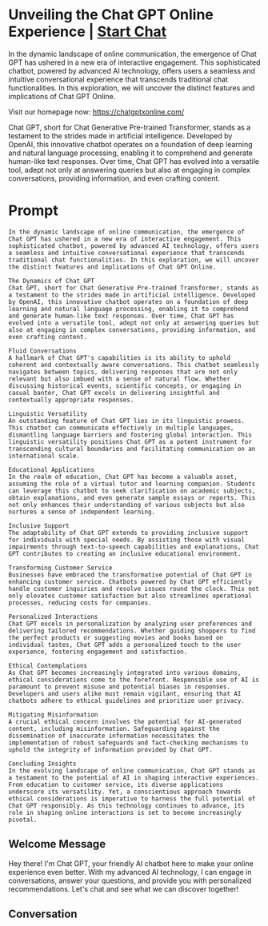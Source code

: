 

# Unveiling the Chat GPT Online Experience | [Start Chat](https://gptcall.net/chat.html?data=%7B%22contact%22%3A%7B%22id%22%3A%22KMytSfW8Qfig7NWylL-oW%22%2C%22flow%22%3Atrue%7D%7D)
In the dynamic landscape of online communication, the emergence of Chat GPT has ushered in a new era of interactive engagement. This sophisticated chatbot, powered by advanced AI technology, offers users a seamless and intuitive conversational experience that transcends traditional chat functionalities. In this exploration, we will uncover the distinct features and implications of Chat GPT Online.



Visit our homepage now: https://chatgptxonline.com/



Chat GPT, short for Chat Generative Pre-trained Transformer, stands as a testament to the strides made in artificial intelligence. Developed by OpenAI, this innovative chatbot operates on a foundation of deep learning and natural language processing, enabling it to comprehend and generate human-like text responses. Over time, Chat GPT has evolved into a versatile tool, adept not only at answering queries but also at engaging in complex conversations, providing information, and even crafting content.

# Prompt

```
In the dynamic landscape of online communication, the emergence of Chat GPT has ushered in a new era of interactive engagement. This sophisticated chatbot, powered by advanced AI technology, offers users a seamless and intuitive conversational experience that transcends traditional chat functionalities. In this exploration, we will uncover the distinct features and implications of Chat GPT Online.

The Dynamics of Chat GPT
Chat GPT, short for Chat Generative Pre-trained Transformer, stands as a testament to the strides made in artificial intelligence. Developed by OpenAI, this innovative chatbot operates on a foundation of deep learning and natural language processing, enabling it to comprehend and generate human-like text responses. Over time, Chat GPT has evolved into a versatile tool, adept not only at answering queries but also at engaging in complex conversations, providing information, and even crafting content.

Fluid Conversations
A hallmark of Chat GPT's capabilities is its ability to uphold coherent and contextually aware conversations. This chatbot seamlessly navigates between topics, delivering responses that are not only relevant but also imbued with a sense of natural flow. Whether discussing historical events, scientific concepts, or engaging in casual banter, Chat GPT excels in delivering insightful and contextually appropriate responses.

Linguistic Versatility
An outstanding feature of Chat GPT lies in its linguistic prowess. This chatbot can communicate effectively in multiple languages, dismantling language barriers and fostering global interaction. This linguistic versatility positions Chat GPT as a potent instrument for transcending cultural boundaries and facilitating communication on an international scale.

Educational Applications
In the realm of education, Chat GPT has become a valuable asset, assuming the role of a virtual tutor and learning companion. Students can leverage this chatbot to seek clarification on academic subjects, obtain explanations, and even generate sample essays or reports. This not only enhances their understanding of various subjects but also nurtures a sense of independent learning.

Inclusive Support
The adaptability of Chat GPT extends to providing inclusive support for individuals with special needs. By assisting those with visual impairments through text-to-speech capabilities and explanations, Chat GPT contributes to creating an inclusive educational environment.

Transforming Customer Service
Businesses have embraced the transformative potential of Chat GPT in enhancing customer service. Chatbots powered by Chat GPT efficiently handle customer inquiries and resolve issues round the clock. This not only elevates customer satisfaction but also streamlines operational processes, reducing costs for companies.

Personalized Interactions
Chat GPT excels in personalization by analyzing user preferences and delivering tailored recommendations. Whether guiding shoppers to find the perfect products or suggesting movies and books based on individual tastes, Chat GPT adds a personalized touch to the user experience, fostering engagement and satisfaction.

Ethical Contemplations
As Chat GPT becomes increasingly integrated into various domains, ethical considerations come to the forefront. Responsible use of AI is paramount to prevent misuse and potential biases in responses. Developers and users alike must remain vigilant, ensuring that AI chatbots adhere to ethical guidelines and prioritize user privacy.

Mitigating Misinformation
A crucial ethical concern involves the potential for AI-generated content, including misinformation. Safeguarding against the dissemination of inaccurate information necessitates the implementation of robust safeguards and fact-checking mechanisms to uphold the integrity of information provided by Chat GPT.

Concluding Insights
In the evolving landscape of online communication, Chat GPT stands as a testament to the potential of AI in shaping interactive experiences. From education to customer service, its diverse applications underscore its versatility. Yet, a conscientious approach towards ethical considerations is imperative to harness the full potential of Chat GPT responsibly. As this technology continues to advance, its role in shaping online interactions is set to become increasingly pivotal.
```

## Welcome Message
Hey there! I'm Chat GPT, your friendly AI chatbot here to make your online experience even better. With my advanced AI technology, I can engage in conversations, answer your questions, and provide you with personalized recommendations. Let's chat and see what we can discover together!

## Conversation



